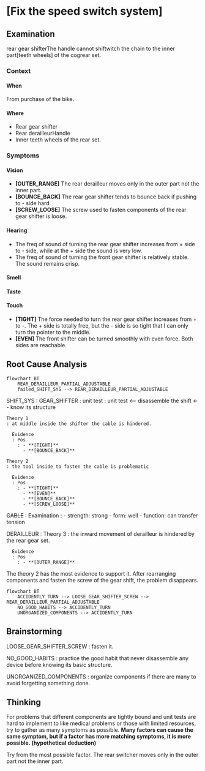# [Fix the speed switch system]
## Examination

rear gear shifterThe handle cannot shiftwitch the chain to the inner part[teeth wheels] of the cogrear set.
 
### Context
#### When
[Specification: year, season, daytime, after some events]: #
From purchase of the bike.

#### Where
[Localization]: #
- Rear gear shifter
- Rear derailleurHandle
- Inner teeth wheels of the rear set.

### Symptoms
[specification: location, time, degree]: #
[avoid biases]: #
[comparison between actuation and expectation]: #
[collect evidence used by hypothesis built in the root cause analysis phrase]: #

#### Vision  
- **[OUTER_RANGE]** The rear derailleur moves only in the outer part not the inner part.
- **[BOUNCE_BACK]** The rear gear shifter tends to bounce back if pushing to - side hard.
- **[SCREW_LOOSE]** The screw used to fasten components of the rear gear shifter is loose.
  
#### Hearing
- The freq of sound of turning the rear gear shifter increases from + side to - side, while at the + side the sound is very low.
- The freq of sound of turning the front gear shifter is relatively stable. The sound remains crisp.

#### Smell
#### Taste
#### Touch
- **[TIGHT]** The force needed to turn the rear gear shifter increases from + to -. The + side is totally free, but the - side is so tight that I can only turn the pointer to the middle.
- **[EVEN]** The front shifter can be turned smoothly with even force. Both sides are reachable.  
  
## Root Cause Analysis
[backward cause reasoning for general problems]: #
[recursive trouble shooting for engineering problems to an atomic level (build hypothesis, use evidence (examination  + unit tests))]: #
```mermaid
flowchart BT
	REAR_DERAILLEUR_PARTIAL_ADJUSTABLE
	failed_SHIFT_SYS --> REAR_DERAILLEUR_PARTIAL_ADJUSTABLE
```
SHIFT_SYS
: GEAR_SHIFTER
  : unit test
	: unit test <-- disassemble the shift <-- know its structure
	
    Theory 1
    : at middle inside the shifter the cable is hindered.
	  
	  Evidence
	  : Pos
	    : - **[TIGHT]**
	      - **[BOUNCE_BACK]**
	
	Theory 2
	: the tool inside to fasten the cable is problematic

	  Evidence
	  : Pos
	    : - **[TIGHT]**
	      - **[EVEN]**
	      - **[BOUNCE_BACK]**
	      - **[SCREW_LOOSE]**
		
		 
  ~~CABLE~~
  : Examination
    : - strength: strong
      - form: well
      - function: can transfer tension
    
  DERAILLEUR
  : Theory 3
    : the inward movement of derailleur is hindered by the rear gear set.
      
      Evidence
      : Pos
        : - **[OUTER_RANGE]**

The theory 2 has the most evidence to support it. After rearranging components and fasten the screw of the gear shift, the problem disappears.

```mermaid
flowchart BT
	ACCIDENTLY_TURN --> LOOSE_GEAR_SHIFTER_SCREW --> REAR_DERAILLEUR_PARTIAL_ADJUSTABLE
	NO_GOOD_HABITS --> ACCIDENTLY_TURN 
	UNORGANIZED_COMPONENTS --> ACCIDENTLY_TURN
```

## Brainstorming
[removal of touchable physical objects is applicable]: #
[replacement V.S repair. Localize the problem to an atomic level where fixing it components is more expensive than replacing it as a whole]: #
LOOSE_GEAR_SHIFTER_SCREW
: fasten it.

NO_GOOD_HABITS
: practice the good habit that never disassemble any device before knowing its basic structure.

UNORGANIZED_COMPONENTS
: organize components if there are many to avoid forgetting something done.
 
## Thinking
[Lessons learned from this experience]: #
For problems that different components are tightly bound and unit tests are hard to implement to like medical problems or those with limited resources, try to gather as many symptoms as possible. **Many factors can cause the same symptom, but if a factor has more matching symptoms, it is more possible. (hypothetical deduction)**

Try from the most possible factor.   The rear switcher moves only in the outer part not the inner part.
<!--stackedit_data:
eyJoaXN0b3J5IjpbLTE2MTg1OTY5MTVdfQ==
-->